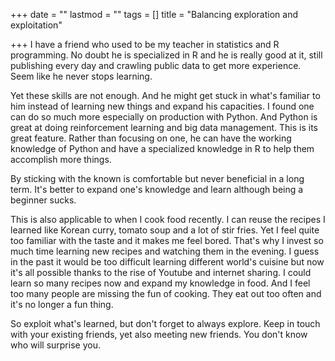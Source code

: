 +++
date = ""
lastmod = ""
tags = []
title = "Balancing exploration and exploitation"

+++
I have a friend who used to be my teacher in statistics and R programming. No doubt he is specialized in R and he is really good at it, still publishing every day and crawling public data to get more experience. Seem like he never stops learning.

Yet these skills are not enough. And he might get stuck in what's familiar to him instead of learning new things and expand his capacities. I found one can do so much more especially on production with Python. And Python is great at doing reinforcement learning and big data management. This is its great feature. Rather than focusing on one, he can have the working knowledge of Python and have a specialized knowledge in R to help them accomplish more things.

By sticking with the known is comfortable but never beneficial in a long term. It's better to expand one's knowledge and learn although being a beginner sucks.

This is also applicable to when I cook food recently. I can reuse the recipes I learned like Korean curry, tomato soup and a lot of stir fries. Yet I feel quite too familiar with the taste and it makes me feel bored. That's why I invest so much time learning new recipes and watching them in the evening. I guess in the past it would be too difficult learning different world's cuisine but now it's all possible thanks to the rise of Youtube and internet sharing. I could learn so many recipes now and expand my knowledge in food. And I feel too many people are missing the fun of cooking. They eat out too often and it's no longer a fun thing.

So exploit what's learned, but don't forget to always explore. Keep in touch with your existing friends, yet also meeting new friends. You don't know who will surprise you. 